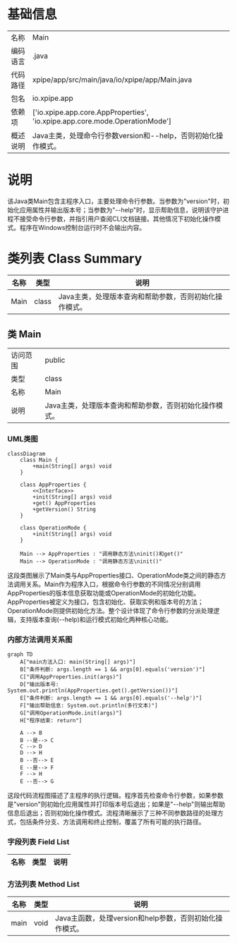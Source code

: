 # 基础信息

|      |      |
|------|------|
| 名称 | Main |
| 编码语言 | .java |
| 代码路径 | xpipe/app/src/main/java/io/xpipe/app/Main.java |
| 包名 | io.xpipe.app |
| 依赖项 | ['io.xpipe.app.core.AppProperties', 'io.xpipe.app.core.mode.OperationMode'] |
| 概述说明 | Java主类，处理命令行参数version和--help，否则初始化操作模式。 |

# 说明

该Java类Main包含主程序入口，主要处理命令行参数。当参数为"version"时，初始化应用属性并输出版本号；当参数为"--help"时，显示帮助信息，说明该守护进程不接受命令行参数，并指引用户查阅CLI文档链接。其他情况下初始化操作模式。程序在Windows控制台运行时不会输出内容。

# 类列表 Class Summary

| 名称   | 类型  | 说明 |
|-------|------|-------------|
| Main | class | Java主类，处理版本查询和帮助参数，否则初始化操作模式。 |



## 类 Main

|      |      |
|------|------|
| 访问范围 | public |
| 类型 | class |
| 名称 | Main |
| 说明 | Java主类，处理版本查询和帮助参数，否则初始化操作模式。 |


### UML类图

```mermaid
classDiagram
    class Main {
        +main(String[] args) void
    }

    class AppProperties {
        <<Interface>>
        +init(String[] args) void
        +get() AppProperties
        +getVersion() String
    }

    class OperationMode {
        +init(String[] args) void
    }

    Main --> AppProperties : "调用静态方法\ninit()和get()"
    Main --> OperationMode : "调用静态方法\ninit()"
```

这段类图展示了Main类与AppProperties接口、OperationMode类之间的静态方法调用关系。Main作为程序入口，根据命令行参数的不同情况分别调用AppProperties的版本信息获取功能或OperationMode的初始化功能。AppProperties被定义为接口，包含初始化、获取实例和版本号的方法；OperationMode则提供初始化方法。整个设计体现了命令行参数的分派处理逻辑，支持版本查询(--help)和运行模式初始化两种核心功能。


### 内部方法调用关系图

```mermaid
graph TD
    A["main方法入口: main(String[] args)"]
    B["条件判断: args.length == 1 && args[0].equals('version')"]
    C["调用AppProperties.init(args)"]
    D["输出版本号: System.out.println(AppProperties.get().getVersion())"]
    E["条件判断: args.length == 1 && args[0].equals('--help')"]
    F["输出帮助信息: System.out.println(多行文本)"]
    G["调用OperationMode.init(args)"]
    H["程序结束: return"]

    A --> B
    B --是--> C
    C --> D
    D --> H
    B --否--> E
    E --是--> F
    F --> H
    E --否--> G
```

这段代码流程图描述了主程序的执行逻辑。程序首先检查命令行参数，如果参数是"version"则初始化应用属性并打印版本号后退出；如果是"--help"则输出帮助信息后退出；否则初始化操作模式。流程清晰展示了三种不同参数路径的处理方式，包括条件分支、方法调用和终止控制，覆盖了所有可能的执行路径。

### 字段列表 Field List

| 名称  | 类型  | 说明 |
|-------|-------|------|

### 方法列表 Method List

| 名称  | 类型  | 说明 |
|-------|-------|------|
| main | void | Java主函数，处理version和help参数，否则初始化操作模式。 |




